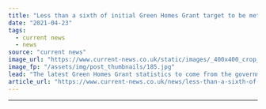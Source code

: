```yaml
---
title: "Less than a sixth of initial Green Homes Grant target to be met, new data reveals"
date: "2021-04-23"
tags: 
  - current news
  - news
source: "current news"
image_url: "https://www.current-news.co.uk/static/images/_400x400_crop_center-center/Rooftop_solar_-_piqsels_NC.jpg"
image_fp: "/assets/img/post_thumbnails/185.jpg"
lead: "​The latest Green Homes Grant statistics to come from the government show that less than a sixth of the initial projected 600,000 homes will receive vouchers."
article_url: "https://www.current-news.co.uk/news/less-than-a-sixth-of-initial-green-homes-grant-target-to-be-met-new-data-reveals?utm_source=rss-feeds&utm_medium=rss&utm_campaign=rss"
---
```


---
